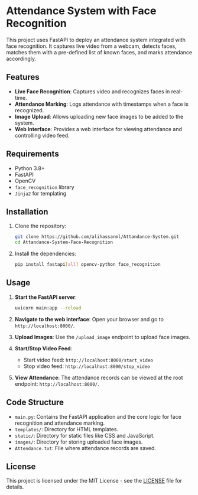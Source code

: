 # Attendance System with Face Recognition

This project uses FastAPI to deploy an attendance system integrated with face recognition. It captures live video from a webcam, detects faces, matches them with a pre-defined list of known faces, and marks attendance accordingly. 

## Features

- **Live Face Recognition**: Captures video and recognizes faces in real-time.
- **Attendance Marking**: Logs attendance with timestamps when a face is recognized.
- **Image Upload**: Allows uploading new face images to be added to the system.
- **Web Interface**: Provides a web interface for viewing attendance and controlling video feed.

## Requirements

- Python 3.8+
- FastAPI
- OpenCV
- `face_recognition` library
- `Jinja2` for templating

## Installation

1. Clone the repository:
   ```bash
   git clone https://github.com/alihassanml/Attandance-System.git
   cd Attandance-System-Face-Recognition
   ```

2. Install the dependencies:
   ```bash
   pip install fastapi[all] opencv-python face_recognition
   ```

## Usage

1. **Start the FastAPI server**:
   ```bash
   uvicorn main:app --reload
   ```

2. **Navigate to the web interface**:
   Open your browser and go to `http://localhost:8000/`.

3. **Upload Images**:
   Use the `/upload_image` endpoint to upload face images. 

4. **Start/Stop Video Feed**:
   - Start video feed: `http://localhost:8000/start_video`
   - Stop video feed: `http://localhost:8000/stop_video`

5. **View Attendance**:
   The attendance records can be viewed at the root endpoint: `http://localhost:8000/`.

## Code Structure

- `main.py`: Contains the FastAPI application and the core logic for face recognition and attendance marking.
- `templates/`: Directory for HTML templates.
- `static/`: Directory for static files like CSS and JavaScript.
- `images/`: Directory for storing uploaded face images.
- `Attendance.txt`: File where attendance records are saved.

## License

This project is licensed under the MIT License - see the [LICENSE](LICENSE) file for details.

